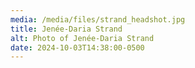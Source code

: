 ```yaml
---
media: /media/files/strand_headshot.jpg
title: Jenée-Daria Strand
alt: Photo of Jenée-Daria Strand
date: 2024-10-03T14:38:00-0500
---
```

